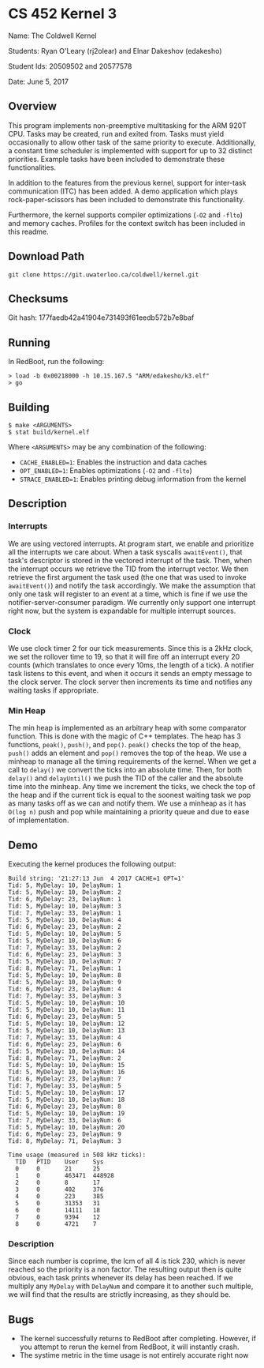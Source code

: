 # CS 452 Kernel 3

Name: The Coldwell Kernel

Students: Ryan O'Leary (rj2olear) and Elnar Dakeshov (edakesho)

Student Ids: 20509502 and 20577578

Date: June 5, 2017


## Overview

This program implements non-preemptive multitasking for the ARM 920T CPU.
Tasks may be created, run and exited from. Tasks must yield occasionally to
allow other task of the same priority to execute. Additionally, a constant time
scheduler is implemented with support for up to 32 distinct priorities. Example
tasks have been included to demonstrate these functionalities.

In addition to the features from the previous kernel, support for inter-task
communication (ITC) has been added. A demo application which plays
rock-paper-scissors has been included to demonstrate this functionality.

Furthermore, the kernel supports compiler optimizations (`-O2` and `-flto`) and
memory caches. Profiles for the context switch has been included in this
readme.


## Download Path

    git clone https://git.uwaterloo.ca/coldwell/kernel.git


## Checksums

Git hash: 177faedb42a41904e731493f61eedb572b7e8baf


## Running

In RedBoot, run the following:

    > load -b 0x00218000 -h 10.15.167.5 "ARM/edakesho/k3.elf"
    > go


## Building

    $ make <ARGUMENTS>
    $ stat build/kernel.elf

Where `<ARGUMENTS>` may be any combination of the following:

- `CACHE_ENABLED=1`: Enables the instruction and data caches
- `OPT_ENABLED=1`: Enables optimizations (`-O2` and `-flto`)
- `STRACE_ENABLED=1`: Enables printing debug information from the kernel


## Description

### Interrupts

We are using vectored interrupts. At program start, we enable and prioritize all
the interrupts we care about. When a task syscalls `awaitEvent()`, that task's
descriptor is stored in the vectored interrupt of the task. Then, when the
interrupt occurs we retrieve the TID from the interrupt vector. We then retrieve
the first argument the task used (the one that was used to invoke
`awaitEvent()`) and notify the task accordingly. We make the assumption that
only one task will register to an event at a time, which is fine if we use the
notifier-server-consumer paradigm. We currently only support one interrupt right
now, but the system is expandable for multiple interrupt sources.


### Clock

We use clock timer 2 for our tick measurements. Since this is a 2kHz clock, we
set the rollover time to 19, so that it will fire off an interrupt every 20
counts (which translates to once every 10ms, the length of a tick). A notifier
task listens to this event, and when it occurs it sends an empty message to the
clock server. The clock server then increments its time and notifies any waiting
tasks if appropriate. 


### Min Heap

The min heap is implemented as an arbitrary heap with some comparator function.
This is done with the magic of C++ templates. The heap has 3 functions, 
`peak()`, `push()`, and `pop()`. `peak()` checks the top of the heap, `push()`
adds an element and `pop()` removes the top of the heap. We use a minheap to
manage all the timing requirements of the kernel. When we get a call to
`delay()` we convert the ticks into an absolute time. Then, for both `delay()`
and `delayUntil()` we push the TID of the caller and the absolute time into the
minheap. Any time we increment the ticks, we check the top of the heap and if
the current tick is equal to the soonest waiting task we pop as many tasks off
as we can and notify them. We use a minheap as it has `O(log n)` push and pop
while maintaining a priority queue and due to ease of implementation.



## Demo

Executing the kernel produces the following output:

    Build string: '21:27:13 Jun  4 2017 CACHE=1 OPT=1'
    Tid: 5, MyDelay: 10, DelayNum: 1
    Tid: 5, MyDelay: 10, DelayNum: 2
    Tid: 6, MyDelay: 23, DelayNum: 1
    Tid: 5, MyDelay: 10, DelayNum: 3
    Tid: 7, MyDelay: 33, DelayNum: 1
    Tid: 5, MyDelay: 10, DelayNum: 4
    Tid: 6, MyDelay: 23, DelayNum: 2
    Tid: 5, MyDelay: 10, DelayNum: 5
    Tid: 5, MyDelay: 10, DelayNum: 6
    Tid: 7, MyDelay: 33, DelayNum: 2
    Tid: 6, MyDelay: 23, DelayNum: 3
    Tid: 5, MyDelay: 10, DelayNum: 7
    Tid: 8, MyDelay: 71, DelayNum: 1
    Tid: 5, MyDelay: 10, DelayNum: 8
    Tid: 5, MyDelay: 10, DelayNum: 9
    Tid: 6, MyDelay: 23, DelayNum: 4
    Tid: 7, MyDelay: 33, DelayNum: 3
    Tid: 5, MyDelay: 10, DelayNum: 10
    Tid: 5, MyDelay: 10, DelayNum: 11
    Tid: 6, MyDelay: 23, DelayNum: 5
    Tid: 5, MyDelay: 10, DelayNum: 12
    Tid: 5, MyDelay: 10, DelayNum: 13
    Tid: 7, MyDelay: 33, DelayNum: 4
    Tid: 6, MyDelay: 23, DelayNum: 6
    Tid: 5, MyDelay: 10, DelayNum: 14
    Tid: 8, MyDelay: 71, DelayNum: 2
    Tid: 5, MyDelay: 10, DelayNum: 15
    Tid: 5, MyDelay: 10, DelayNum: 16
    Tid: 6, MyDelay: 23, DelayNum: 7
    Tid: 7, MyDelay: 33, DelayNum: 5
    Tid: 5, MyDelay: 10, DelayNum: 17
    Tid: 5, MyDelay: 10, DelayNum: 18
    Tid: 6, MyDelay: 23, DelayNum: 8
    Tid: 5, MyDelay: 10, DelayNum: 19
    Tid: 7, MyDelay: 33, DelayNum: 6
    Tid: 5, MyDelay: 10, DelayNum: 20
    Tid: 6, MyDelay: 23, DelayNum: 9
    Tid: 8, MyDelay: 71, DelayNum: 3

    Time usage (measured in 508 kHz ticks):
      TID   PTID    User    Sys
      0     0       21      25
      1     0       463471  448928
      2     0       8       17
      3     0       402     376
      4     0       223     385
      5     0       31353   31
      6     0       14111   18
      7     0       9394    12
      8     0       4721    7

### Description

Since each number is coprime, the lcm of all 4 is tick 230, which is never
reached so the priority is a non factor. The resulting output then is quite
obvious, each task prints whenever its delay has been reached. If we multiply
any `MyDelay` with `DelayNum` and compare it to another such multiple, we will
find that the results are strictly increasing, as they should be.


## Bugs

- The kernel successfully returns to RedBoot after completing. However, if you
  attempt to rerun the kernel from RedBoot, it will instantly crash.
- The systime metric in the time usage is not entirely accurate right now
